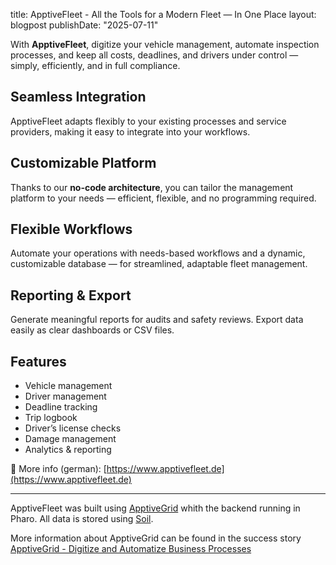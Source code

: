 title: ApptiveFleet - All the Tools for a Modern Fleet — In One Place
layout: blogpost
publishDate: "2025-07-11"

With **ApptiveFleet**, digitize your vehicle management, automate inspection processes, and keep all costs, deadlines, and drivers under control — simply, efficiently, and in full compliance.

## Seamless Integration
ApptiveFleet adapts flexibly to your existing processes and service providers, making it easy to integrate into your workflows.

## Customizable Platform
Thanks to our **no-code architecture**, you can tailor the management platform to your needs — efficient, flexible, and no programming required.

## Flexible Workflows
Automate your operations with needs-based workflows and a dynamic, customizable database — for streamlined, adaptable fleet management.

## Reporting & Export
Generate meaningful reports for audits and safety reviews. Export data easily as clear dashboards or CSV files.

## Features
- Vehicle management  
- Driver management  
- Deadline tracking  
- Trip logbook  
- Driver’s license checks  
- Damage management  
- Analytics & reporting

📎 More info (german): [https://www.apptivefleet.de](https://www.apptivefleet.de)

---

ApptiveFleet was built using [ApptiveGrid](https://www.apptivegrid.de) whith the backend running in Pharo. All data is stored using [Soil](https://github.com/ApptiveGrid/Soil).

More information about ApptiveGrid can be found in the success story [ApptiveGrid - Digitize and Automatize Business Processes](https://pharo.org/success/ApptiveGrid.html)
